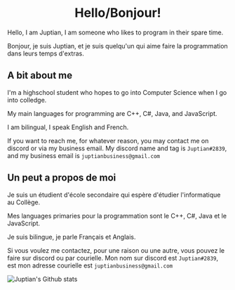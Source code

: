 <!--
**Juptian/Juptian** is a ✨ _special_ ✨ repository because its `README.md` (this file) appears on your GitHub profile.

Here are some ideas to get you started:

- 🔭 I’m currently working on ...
- 🌱 I’m currently learning ...
- 👯 I’m looking to collaborate on ...
- 🤔 I’m looking for help with ...
- 💬 Ask me about ...
- 📫 How to reach me: ...
- 😄 Pronouns: ...
- ⚡ Fun fact: ...
-->

<h1 align="center"> Hello/Bonjour! </h1>
Hello, I am Juptian, I am someone who likes to program in their spare time.

Bonjour, je suis Juptian, et je suis quelqu'un qui aime faire la programmation dans leurs temps d'extras.

## A bit about me
I'm a highschool student who hopes to go into Computer Science when I go into colledge.

My main languages for programming are C++, C#, Java, and JavaScript.

I am bilingual, I speak English and French.

If you want to reach me, for whatever reason, you may contact me on discord or via my business email. My discord name and tag is `Juptian#2839`, and my business email is `juptianbusiness@gmail.com`

## Un peut a propos de moi
Je suis un étudient d'école secondaire qui espère d'étudier l'informatique au Collège.

Mes languages primaries pour la programmation sont le C++, C#, Java et le JavaScript.

Je suis bilingue, je parle Français et Anglais.

Si vous voulez me contactez, pour une raison ou une autre, vous pouvez le faire sur discord ou par courielle. Mon nom sur discord est `Juptian#2839`, est mon adresse courielle est `juptianbusiness@gmail.com`

![Juptian's Github stats](https://github-readme-stats.vercel.app/api?username=Juptian&theme=monokai)
